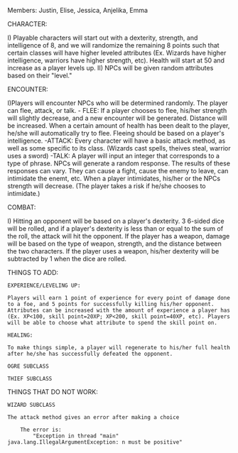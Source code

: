 Members: Justin, Elise, Jessica, Anjelika, Emma

CHARACTER:

I) Playable characters will start out with a dexterity, strength, and intelligence of 8, and we will randomize the remaining 8 points such that certain classes will have higher leveled attributes (Ex. Wizards have higher intelligence, warriors have higher strength, etc). Health will start at 50 and increase as a player levels up. 
II) NPCs will be given random attributes based on their "level."

ENCOUNTER:

I)Players will encounter NPCs who will be determined randomly. The player can flee, attack, or talk. 
	  - FLEE: If a player chooses to flee, his/her strength will slightly 
	  decrease, and a new encounter will be generated. Distance will be 
	  increased. When a certain amount of health has been dealt to the 
	  player, he/she will automatically try to flee. Fleeing should be based
	  on a player's intelligence. 
	  -ATTACK: Every character will have a basic attack method, as well as 
	  some specific to its class. (Wizards cast spells, theives steal, 
	  warrior uses a sword) 
	  -TALK: A player will input an integer that corresponds to a type
	  of phrase. NPCs will generate a random response. The results of these 
	  responses can vary. They can cause a fight, cause the enemy to leave,
	  can intimidate the enemt, etc. When a player intimidates, his/her or the NPCs 
	  strength will decrease. (The player takes a risk if he/she chooses to intimidate.)

COMBAT: 

I) Hitting an opponent will be based on a player's dexterity. 3 6-sided dice will be rolled, and if a player's dexterity is less than or equal to the sum of the roll, the attack will hit the opponent. If the player has a weapon, damage will be based on the type of weapon, strength, and the distance between the two characters. If the player uses a weapon, his/her dexterity will be subtracted by 1 when the dice are rolled. 

THINGS TO ADD:
	
	EXPERIENCE/LEVELING UP:

	Players will earn 1 point of experience for every point of damage done to a foe, and 5 points for successfully killing his/her opponent. Attributes can be increased with the amount of experience a player has (Ex. XP<100, skill point=20XP; XP<200, skill point=40XP, etc). Players will be able to choose what attribute to spend the skill point on. 

	HEALING:

	To make things simple, a player will regenerate to his/her full health after he/she has successfully defeated the opponent. 

	OGRE SUBCLASS
	
	THIEF SUBCLASS
	
THINGS THAT DO NOT WORK:

	WIZARD SUBCLASS
	
	The attack method gives an error after making a choice
	
		The error is:
			"Exception in thread "main" java.lang.IllegalArgumentException: n must be positive"
			
	
